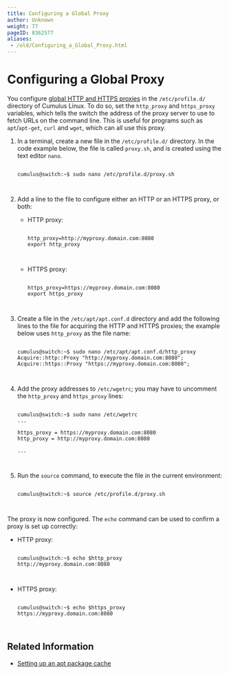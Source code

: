 ```yaml
---
title: Configuring a Global Proxy
author: Unknown
weight: 77
pageID: 8362577
aliases:
 - /old/Configuring_a_Global_Proxy.html
---
```

# Configuring a Global Proxy

You configure [global HTTP and HTTPS
proxies](https://wiki.archlinux.org/index.php/proxy_settings) in the
`/etc/profile.d/` directory of Cumulus Linux. To do so, set the
`http_proxy` and `https_proxy` variables, which tells the switch the
address of the proxy server to use to fetch URLs on the command line.
This is useful for programs such as `apt`/`apt-get`, `curl` and `wget`,
which can all use this proxy.

1.  In a terminal, create a new file in the `/etc/profile.d/` directory.
    In the code example below, the file is called `proxy.sh`, and is
    created using the text editor `nano`.
    
    ``` 
                       
    cumulus@switch:~$ sudo nano /etc/profile.d/proxy.sh
       
        
    ```

2.  Add a line to the file to configure either an HTTP or an HTTPS
    proxy, or both:
    
      - HTTP proxy:
        
        ``` 
                           
        http_proxy=http://myproxy.domain.com:8080
        export http_proxy
           
            
        ```
    
      - HTTPS proxy:
        
        ``` 
                           
        https_proxy=https://myproxy.domain.com:8080
        export https_proxy
           
            
        ```

3.  Create a file in the `/etc/apt/apt.conf.d` directory and add the
    following lines to the file for acquiring the HTTP and HTTPS
    proxies; the example below uses `http_proxy` as the file name:
    
    ``` 
                       
    cumulus@switch:~$ sudo nano /etc/apt/apt.conf.d/http_proxy
    Acquire::http::Proxy "http://myproxy.domain.com:8080";
    Acquire::https::Proxy "https://myproxy.domain.com:8080";
       
        
    ```

4.  Add the proxy addresses to `/etc/wgetrc`; you may have to uncomment
    the `http_proxy` and `https_proxy` lines:
    
    ``` 
                       
    cumulus@switch:~$ sudo nano /etc/wgetrc
    ...
     
    https_proxy = https://myproxy.domain.com:8080
    http_proxy = http://myproxy.domain.com:8080
     
    ...
       
        
    ```

5.  Run the `source` command, to execute the file in the current
    environment:
    
    ``` 
                       
    cumulus@switch:~$ source /etc/profile.d/proxy.sh
       
        
    ```

The proxy is now configured. The `echo` command can be used to confirm a
proxy is set up correctly:

  - HTTP proxy:
    
    ``` 
                       
    cumulus@switch:~$ echo $http_proxy
    http://myproxy.domain.com:8080
       
        
    ```

  - HTTPS proxy:
    
    ``` 
                       
    cumulus@switch:~$ echo $https_proxy
    https://myproxy.domain.com:8080
       
        
    ```

## Related Information

  - [Setting up an apt package
    cache](https://support.cumulusnetworks.com/hc/en-us/articles/232058388-Setting-up-an-apt-Package-Cache)
